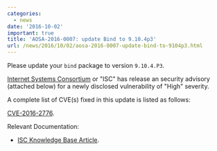 ```yaml
---
categories:
  - news
date: '2016-10-02'
important: true
title: 'AOSA-2016-0007: update Bind to 9.10.4p3'
url: /news/2016/10/02/aosa-2016-0007-update-bind-to-9104p3.html
---
```



Please update your `bind` package to version `9.10.4.P3`.

[Internet Systems Consortium](https://www.isc.org/) or "ISC" has release an security advisory (attached below) for a newly disclosed vulnerability of "High" severity.

A complete list of CVE(s) fixed in this update is listed as follows:

[CVE-2016-2776](https://web.nvd.nist.gov/view/vuln/detail?vulnId=CVE-2016-2776).

Relevant Documentation:

- [ISC Knowledge Base Article](https://kb.isc.org/article/AA-01419/0).